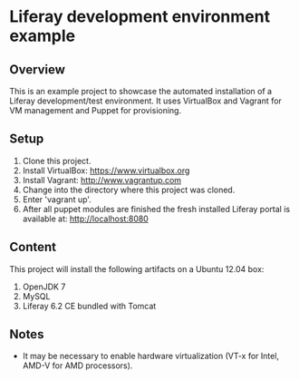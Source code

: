 # Liferay development environment example

## Overview

This is an example project to showcase the automated installation of a Liferay development/test environment. It uses VirtualBox and Vagrant for VM management and Puppet for provisioning.

## Setup

1. Clone this project.
2. Install VirtualBox: <https://www.virtualbox.org>
3. Install Vagrant: <http://www.vagrantup.com>
4. Change into the directory where this project was cloned.
5. Enter 'vagrant up'.
6. After all puppet modules are finished the fresh installed Liferay portal is available at: <http://localhost:8080>

## Content

This project will install the following artifacts on a Ubuntu 12.04 box:

1. OpenJDK 7
2. MySQL
3. Liferay 6.2 CE bundled with Tomcat

## Notes

- It may be necessary to enable hardware virtualization (VT-x for Intel, AMD-V for AMD processors).
